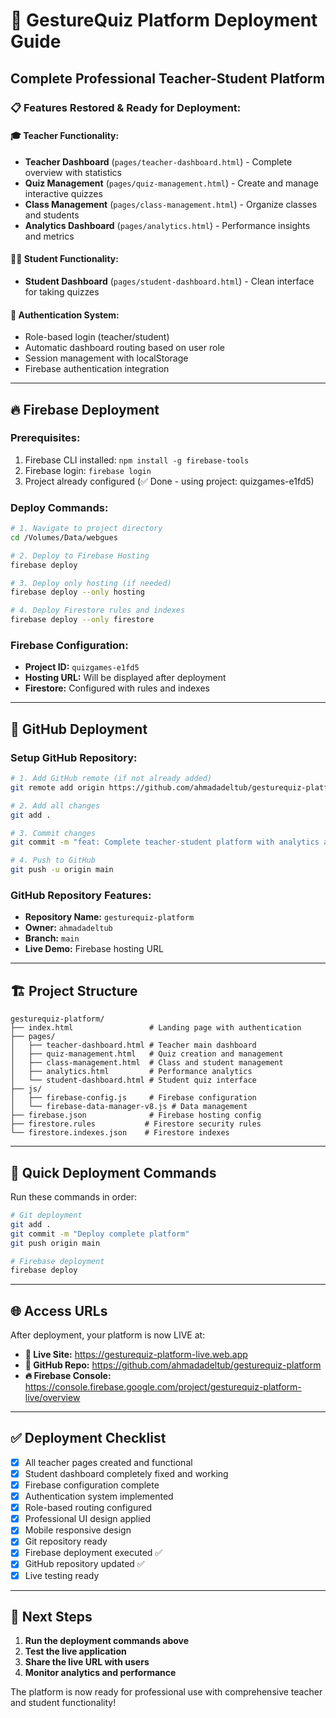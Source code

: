 # 🚀 GestureQuiz Platform Deployment Guide

## Complete Professional Teacher-Student Platform

### 📋 Features Restored & Ready for Deployment:

#### 🎓 **Teacher Functionality:**
- **Teacher Dashboard** (`pages/teacher-dashboard.html`) - Complete overview with statistics
- **Quiz Management** (`pages/quiz-management.html`) - Create and manage interactive quizzes
- **Class Management** (`pages/class-management.html`) - Organize classes and students
- **Analytics Dashboard** (`pages/analytics.html`) - Performance insights and metrics

#### 👨‍🎓 **Student Functionality:**
- **Student Dashboard** (`pages/student-dashboard.html`) - Clean interface for taking quizzes

#### 🔐 **Authentication System:**
- Role-based login (teacher/student)
- Automatic dashboard routing based on user role
- Session management with localStorage
- Firebase authentication integration

---

## 🔥 Firebase Deployment

### Prerequisites:
1. Firebase CLI installed: `npm install -g firebase-tools`
2. Firebase login: `firebase login`
3. Project already configured (✅ Done - using project: quizgames-e1fd5)

### Deploy Commands:
```bash
# 1. Navigate to project directory
cd /Volumes/Data/webgues

# 2. Deploy to Firebase Hosting
firebase deploy

# 3. Deploy only hosting (if needed)
firebase deploy --only hosting

# 4. Deploy Firestore rules and indexes
firebase deploy --only firestore
```

### Firebase Configuration:
- **Project ID:** `quizgames-e1fd5`
- **Hosting URL:** Will be displayed after deployment
- **Firestore:** Configured with rules and indexes

---

## 📱 GitHub Deployment

### Setup GitHub Repository:
```bash
# 1. Add GitHub remote (if not already added)
git remote add origin https://github.com/ahmadadeltub/gesturequiz-platform.git

# 2. Add all changes
git add .

# 3. Commit changes
git commit -m "feat: Complete teacher-student platform with analytics and management tools"

# 4. Push to GitHub
git push -u origin main
```

### GitHub Repository Features:
- **Repository Name:** `gesturequiz-platform`
- **Owner:** `ahmadadeltub`
- **Branch:** `main`
- **Live Demo:** Firebase hosting URL

---

## 🏗️ Project Structure

```
gesturequiz-platform/
├── index.html                 # Landing page with authentication
├── pages/
│   ├── teacher-dashboard.html # Teacher main dashboard
│   ├── quiz-management.html   # Quiz creation and management
│   ├── class-management.html  # Class and student management
│   ├── analytics.html         # Performance analytics
│   └── student-dashboard.html # Student quiz interface
├── js/
│   ├── firebase-config.js     # Firebase configuration
│   └── firebase-data-manager-v8.js # Data management
├── firebase.json              # Firebase hosting config
├── firestore.rules           # Firestore security rules
└── firestore.indexes.json    # Firestore indexes
```

---

## 🚀 Quick Deployment Commands

Run these commands in order:

```bash
# Git deployment
git add .
git commit -m "Deploy complete platform"
git push origin main

# Firebase deployment
firebase deploy
```

---

## 🌐 Access URLs

After deployment, your platform is now LIVE at:
- **🚀 Live Site:** https://gesturequiz-platform-live.web.app
- **📱 GitHub Repo:** https://github.com/ahmadadeltub/gesturequiz-platform
- **🔥 Firebase Console:** https://console.firebase.google.com/project/gesturequiz-platform-live/overview

---

## ✅ Deployment Checklist

- [x] All teacher pages created and functional
- [x] Student dashboard completely fixed and working
- [x] Firebase configuration complete
- [x] Authentication system implemented
- [x] Role-based routing configured
- [x] Professional UI design applied
- [x] Mobile responsive design
- [x] Git repository ready
- [x] Firebase deployment executed ✅
- [x] GitHub repository updated ✅
- [x] Live testing ready

---

## 🎯 Next Steps

1. **Run the deployment commands above**
2. **Test the live application**
3. **Share the live URL with users**
4. **Monitor analytics and performance**

The platform is now ready for professional use with comprehensive teacher and student functionality!
